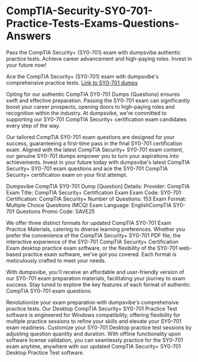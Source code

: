 # CompTIA-Security-SY0-701-Practice-Tests-Exams-Questions-Answers
Pass the CompTIA Security+ (SY0-701) exam with dumpsvibe authentic practice tests. Achieve career advancement and high-paying roles. Invest in your future now!

Ace the CompTIA Security+ (SY0-701) exam with dumpsvibe's comprehensive practice tests. [Link to SY0-701 dumps](https://www.dumpsvibe.com/comptia/sy0-701-dumps.html)

Opting for our authentic CompTIA SY0-701 Dumps (Questions) ensures swift and effective preparation. Passing the SY0-701 exam can significantly boost your career prospects, opening doors to high-paying roles and recognition within the industry. At dumpsvibe, we're committed to supporting our SY0-701 CompTIA Security+ certification exam candidates every step of the way.

Our tailored CompTIA SY0-701 exam questions are designed for your success, guaranteeing a first-time pass in the final SY0-701 certification exam. Aligned with the latest CompTIA Security+ SY0-701 exam content, our genuine SY0-701 dumps empower you to turn your aspirations into achievements. Invest in your future today with dumpsvibe's latest CompTIA Security+ SY0-701 exam questions and ace the SY0-701 CompTIA Security+ certification exam on your first attempt.

Dumpsvibe CompTIA SY0-701 Dump [Question] Details: Provider: CompTIA Exam Title: CompTIA Security+ Certification Exam Exam Code: SY0-701 Certification: CompTIA Security+ Number of Questions: 153 Exam Format: Multiple Choice Questions (MCQ) Exam Language: EnglishCompTIA SY0-701 Questions Promo Code: SAVE25

We offer three distinct formats for updated CompTIA SY0-701 Exam Practice Materials, catering to diverse learning preferences. Whether you prefer the convenience of the CompTIA Security+ SY0-701 PDF file, the interactive experience of the SY0-701 CompTIA Security+ Certification Exam desktop practice exam software, or the flexibility of the SY0-701 web-based practice exam software, we've got you covered. Each format is meticulously crafted to meet your needs.

With dumpsvibe, you'll receive an affordable and user-friendly version of our SY0-701 exam preparation materials, facilitating your journey to exam success. Stay tuned to explore the key features of each format of authentic CompTIA SY0-701 exam questions.

Revolutionize your exam preparation with dumpsvibe's comprehensive practice tests. Our Desktop CompTIA Security+ SY0-701 Practice Test software is engineered for Windows compatibility, offering flexibility for multiple practice sessions to refine your skills and elevate your SY0-701 exam readiness. Customize your SY0-701 Desktop practice test sessions by adjusting question quantity and duration. With offline functionality upon software license validation, you can seamlessly practice for the SY0-701 exam anytime, anywhere with our updated CompTIA Security+ SY0-701 Desktop Practice Test software.
